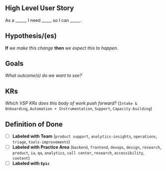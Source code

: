 ## High Level User Story
As a _____, I need _____ so I can _____.

## Hypothesis/(es)
**If** _we make this change_ **then** _we expect this to happen_.

## Goals
_What outcome(s) do we want to see?_ 

## KRs
_Which VSP KRs does this body of work push forward?_ (`Intake & Onboarding`, `Automation + Instrumentation`, `Support`, `Capacity-building`)

## Definition of Done
- [ ] **Labeled with Team** (`product support`, `analytics-insights`, `operations`, `triage`, `tools-improvements`)
- [ ] **Labeled with Practice Area** (`backend`, `frontend`, `devops`, `design`, `research`, `product`, `ia`, `qa`, `analytics`, `call center`, `research`, `accessibility`, `content`)
- [ ] **Labeled with `Epic`**
